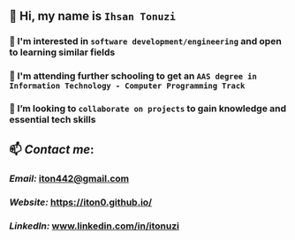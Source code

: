 ## 👋 Hi, my name is `Ihsan Tonuzi`
### 👀 I'm interested in `software development/engineering` and open to learning similar fields
### 🌱 I'm attending further schooling to get an `AAS degree in Information Technology - Computer Programming Track`
### 💞️ I’m looking to `collaborate on projects` to gain knowledge and essential tech skills 
  ## 📫 *Contact me*: 
   ###  *Email:* [iton442@gmail.com](mailto:iton442@gmail.com)
   ###  *Website:* https://iton0.github.io/
   ###  *LinkedIn:* www.linkedin.com/in/itonuzi
  

<!---
iton0/iton0 is a ✨ special ✨ repository because its `README.md` (this file) appears on your GitHub profile.
You can click the Preview link to take a look at your changes.
--->
